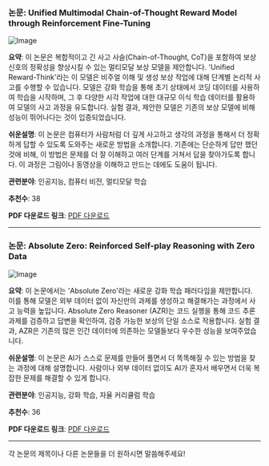 ### 논문: Unified Multimodal Chain-of-Thought Reward Model through Reinforcement Fine-Tuning

![Image](https://cdn-thumbnails.huggingface.co/social-thumbnails/papers/2505.03318.png)

**요약**: 이 논문은 복합적이고 긴 사고 사슬(Chain-of-Thought, CoT)을 포함하여 보상 신호의 정확성을 향상시킬 수 있는 멀티모달 보상 모델을 제안합니다. 'Unified Reward-Think'라는 이 모델은 비주얼 이해 및 생성 보상 작업에 대해 단계별 논리적 사고를 수행할 수 있습니다. 모델은 강화 학습을 통해 초기 상태에서 코딩 데이터를 사용하여 학습을 시작하며, 그 후 다양한 시각 작업에 대한 대규모 이식 학습 데이터를 활용하여 모델의 사고 과정을 유도합니다. 실험 결과, 제안한 모델은 기존의 보상 모델에 비해 성능이 뛰어나다는 것이 입증되었습니다.

**쉬운설명**: 이 논문은 컴퓨터가 사람처럼 더 깊게 사고하고 생각의 과정을 통해서 더 정확하게 답할 수 있도록 도와주는 새로운 방법을 소개합니다. 기존에는 단순하게 답만 했던 것에 비해, 이 방법은 문제를 더 잘 이해하고 여러 단계를 거쳐서 답을 찾아가도록 합니다. 이 과정은 그림이나 동영상을 이해하고 만드는 데에도 도움이 됩니다.

**관련분야**: 인공지능, 컴퓨터 비전, 멀티모달 학습

**추천수**: 38

**PDF 다운로드 링크**: [PDF 다운로드](https://arxiv.org/pdf/2505.03318)

---

### 논문: Absolute Zero: Reinforced Self-play Reasoning with Zero Data

![Image](https://cdn-thumbnails.huggingface.co/social-thumbnails/papers/2505.03335.png)

**요약**: 이 논문에서는 'Absolute Zero'라는 새로운 강화 학습 패러다임을 제안합니다. 이를 통해 모델은 외부 데이터 없이 자신만의 과제를 생성하고 해결해가는 과정에서 사고 능력을 높입니다. Absolute Zero Reasoner (AZR)는 코드 실행을 통해 코드 추론 과제를 검증하고 답변을 확인하여, 검증 가능한 보상의 단일 소스로 작용합니다. 실험 결과, AZR은 기존의 많은 인간 데이터에 의존하는 모델들보다 우수한 성능을 보여주었습니다.

**쉬운설명**: 이 논문은 AI가 스스로 문제를 만들어 풀면서 더 똑똑해질 수 있는 방법을 찾는 과정에 대해 설명합니다. 사람이나 외부 데이터 없이도 AI가 혼자서 배우면서 더욱 복잡한 문제를 해결할 수 있게 합니다.

**관련분야**: 인공지능, 강화 학습, 자율 커리큘럼 학습

**추천수**: 36

**PDF 다운로드 링크**: [PDF 다운로드](https://arxiv.org/pdf/2505.03335)

---

각 논문의 제목이나 다른 논문들을 더 원하시면 말씀해주세요!